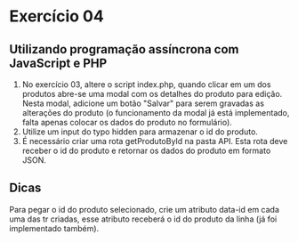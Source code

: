 # Exercício 04

## Utilizando programação assíncrona com JavaScript e PHP

1) No exercício 03, altere o script index.php, quando clicar em um dos produtos abre-se uma modal com os detalhes do produto para edição. Nesta modal, adicione um botão "Salvar" para serem gravadas as alterações do produto (o funcionamento da modal já está implementado, falta apenas colocar os dados do produto no formulário).
2) Utilize um input do typo hidden para armazenar o id do produto.
3) É necessário criar uma rota getProdutoById na pasta API. Esta rota deve receber o id do produto e retornar os dados do produto em formato JSON.

## Dicas

Para pegar o id do produto selecionado, crie um atributo data-id em cada uma das tr criadas, esse atributo receberá o id do produto da linha (já foi implementado também).
